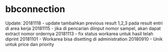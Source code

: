 # bbconnection


Update:
20181118 - update tambahkan previous result 1,2,3 pada result entri di area kerja
20181115 - jika di pencarian diinput nomor sampel, akan dapat extract nomor ordernya
20181113 - fix status workarea untuk hasil telah diprint
20181101 - Workarea bisa disetting di administration
20180910 - Unik untuk price dan priority